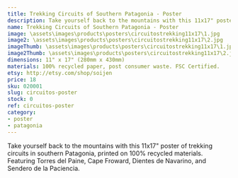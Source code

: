 ```yaml
---
title: Trekking Circuits of Southern Patagonia - Poster
description: Take yourself back to the mountains with this 11x17" poster of trekking circuits in southern Patagonia, printed on 100% recycled materials.
name: Trekking Circuits of Southern Patagonia - Poster
image: \assets\images\products\posters\circuitostrekking11x17\1.jpg
image2: \assets\images\products\posters\circuitostrekking11x17\2.jpg
imageThumb: \assets\images\products\posters\circuitostrekking11x17\1.jpg
image2Thumb: \assets\images\products\posters\circuitostrekking11x17\2.jpg
dimensions: 11" x 17" (280mm x 430mm)
materials: 100% recycled paper, post consumer waste. FSC Certified.
etsy: http://etsy.com/shop/soijen
price: 18
sku: 020001
slug: circuitos-poster
stock: 0
ref: circuitos-poster
category:
- poster
- patagonia
---
```

Take yourself back to the mountains with this 11x17" poster of trekking circuits in southern Patagonia, printed on 100% recycled materials. Featuring Torres del Paine, Cape Froward, Dientes de Navarino, and Sendero de la Paciencia.

